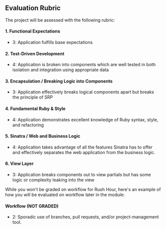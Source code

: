 ## Evaluation Rubric

The project will be assessed with the following rubric:

#### 1. Functional Expectations

* 3: Application fulfills base expectations

#### 2. Test-Driven Development

* 4: Application is broken into components which are well tested in both isolation and integration using appropriate data

#### 3. Encapsulation / Breaking Logic into Components

* 3: Application effectively breaks logical components apart but breaks the principle of SRP

#### 4. Fundamental Ruby & Style

* 4: Application demonstrates excellent knowledge of Ruby syntax, style, and refactoring

#### 5. Sinatra / Web and Business Logic

* 4: Application takes advantage of all the features Sinatra has to offer and effectively separates the web application from the business logic.

#### 6. View Layer

* 3: Application breaks components out to view partials but has some logic or complexity leaking into the view

While you won't be graded on workflow for Rush Hour, here's an example of how you will be evaluated on workflow later in the module:

#### Workflow (NOT GRADED)

* 2: Sporadic use of branches, pull requests, and/or project-management tool.
